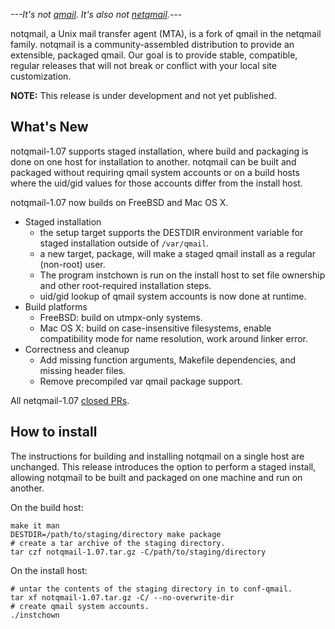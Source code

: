 _---It's not [qmail](https://cr.yp.to/qmail.html). It's also not [netqmail](http://netqmail.org).---_

notqmail, a Unix mail transfer agent (MTA), is a fork of qmail in the netqmail family.  notqmail is a community-assembled distribution to provide an extensible, packaged qmail.  Our goal is to provide stable, compatible, regular releases that will not break or conflict with your local site customization.

**NOTE:** This release is under development and not yet published.

## What's New

notqmail-1.07 supports staged installation, where build and packaging is done on one host for installation to another.  notqmail can be built and packaged without requiring qmail system accounts or on a build hosts where the uid/gid values for those accounts differ from the install host.

notqmail-1.07 now builds on FreeBSD and Mac OS X.

* Staged installation
    * the setup target supports the DESTDIR environment variable for staged installation outside of `/var/qmail`.
    * a new target, package, will make a staged qmail install as a regular (non-root) user.
    * The program instchown is run on the install host to set file ownership and other root-required installation steps.
    * uid/gid lookup of qmail system accounts is now done at runtime.  
* Build platforms
    * FreeBSD: build on utmpx-only systems.
    * Mac OS X: build on case-insensitive filesystems, enable compatibility mode for name resolution, work around linker error.
* Correctness and cleanup
    * Add missing function arguments, Makefile dependencies, and missing header files.
    * Remove precompiled var qmail package support.

All netqmail-1.07 [closed PRs](https://github.com/notqmail/notqmail/pulls?q=is%3Apr+is%3Aclosed+milestone%3A1.07).

## How to install

The instructions for building and installing notqmail on a single host are unchanged.  This release introduces the option to perform a staged install, allowing notqmail to be built and packaged on one machine and run on another.

On the build host:

    make it man
    DESTDIR=/path/to/staging/directory make package
    # create a tar archive of the staging directory.
    tar czf notqmail-1.07.tar.gz -C/path/to/staging/directory


On the install host:

    # untar the contents of the staging directory in to conf-qmail.
    tar xf notqmail-1.07.tar.gz -C/ --no-overwrite-dir
    # create qmail system accounts.
    ./instchown